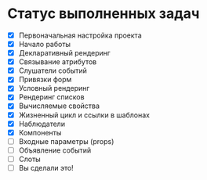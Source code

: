 # Статус выполненных задач

- [x] Первоначальная настройка проекта
- [x] Начало работы
- [x] Декларативный рендеринг
- [x] Связывание атрибутов
- [x] Слушатели событий
- [x] Привязки форм
- [x] Условный рендеринг
- [x] Рендеринг списков
- [x] Вычисляемые свойства
- [x] Жизненный цикл и ссылки в шаблонах
- [x] Наблюдатели
- [x] Компоненты
- [ ] Входные параметры (props)
- [ ] Объявление событий
- [ ] Слоты
- [ ] Вы сделали это!
